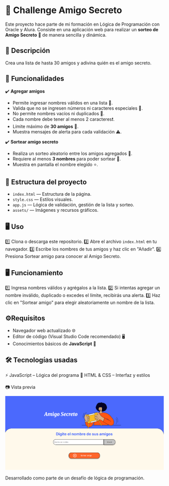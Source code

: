 # 🎲 Challenge Amigo Secreto  

Este proyecto hace parte de mi formación en Lógica de Programación con Oracle y Alura. Consiste en una aplicación web para realizar un **sorteo de Amigo Secreto** 🎁 de manera sencilla y dinámica.

## 📌 Descripción

Crea una lista de hasta 30 amigos y adivina quién es el amigo secreto. 

## 🚀 Funcionalidades  

✔️ **Agregar amigos**  
- Permite ingresar nombres válidos en una lista 📝.
- Valida que no se ingresen números ni caracteres especiales 🚫.  
- No permite nombres vacíos ni duplicados 🚨.
- Cada nombre debe tener al menos 2 caracteres❗.  
- Límite máximo de **30 amigos** 👥. 
- Muestra mensajes de alerta para cada validación ⚠️. 

✔️ **Sortear amigo secreto**  
- Realiza un sorteo aleatorio entre los amigos agregados 🎲.  
- Requiere al menos **3 nombres** para poder sortear 🚨.  
- Muestra en pantalla el nombre elegido ⭐.  

## 📂 Estructura del proyecto

- `index.html` — Estructura de la página.
- `style.css` — Estilos visuales.
- `app.js` — Lógica de validación, gestión de la lista y sorteo.
- `assets/` — Imágenes y recursos gráficos.

## 🖥️ Uso

1️⃣ Clona o descarga este repositorio.
2️⃣ Abre el archivo `index.html` en tu navegador.
3️⃣ Escribe los nombres de tus amigos y haz clic en "Añadir".
4️⃣ Presiona Sortear amigo para conocer al Amigo Secreto.

## 🖥️ Funcionamiento

1️⃣ Ingresa nombres válidos y agrégalos a la lista.
2️⃣ Si intentas agregar un nombre inválido, duplicado o excedes el límite, recibirás una alerta.
3️⃣ Haz clic en "Sortear amigo" para elegir aleatoriamente un nombre de la lista.


## ⚙️Requisitos

- Navegador web actualizado 🌐  
- Editor de código (Visual Studio Code recomendado) 🖥️  
- Conocimientos básicos de **JavaScript** 📘 

## 🛠️ Tecnologías usadas

⚡ JavaScript – Lógica del programa
🎨 HTML & CSS – Interfaz y estilos

📷 Vista previa

![preview](assets\image.png)

Desarrollado como parte de un desafío de lógica de programación.
  

